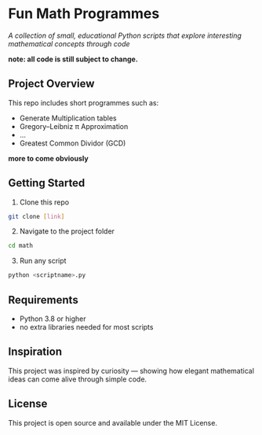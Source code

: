 # Fun Math Programmes
*A collection of small, educational Python scripts that explore interesting mathematical concepts through code*

**note: all code is still subject to change.**

## Project Overview

This repo includes short programmes such as:

- Generate Multiplication tables
- Gregory–Leibniz π Approximation
- ...
- Greatest Common Dividor (GCD)

**more to come obviously**


## Getting Started

1. Clone this repo
```bash
git clone [link]
```

2. Navigate to the project folder
```bash
cd math
```

3. Run any script
```bash
python <scriptname>.py
```

## Requirements

- Python 3.8 or higher
- no extra libraries needed for most scripts

## Inspiration

This project was inspired by curiosity — showing how elegant mathematical ideas can come alive through simple code.

## License

This project is open source and available under the MIT License.